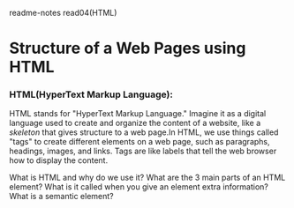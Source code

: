 readme-notes read04(HTML)


# Structure of a Web Pages using HTML

### HTML(HyperText Markup Language):
HTML stands for "HyperText Markup Language." Imagine it as a digital language used to create and organize the content of a website, like a *skeleton* that gives structure to a web page.In HTML, we use things called "tags" to create different elements on a web page, such as paragraphs, headings, images, and links. Tags are like labels that tell the web browser how to display the content.








What is HTML and why do we use it?
What are the 3 main parts of an HTML element?
What is it called when you give an element extra information?
What is a semantic element?
